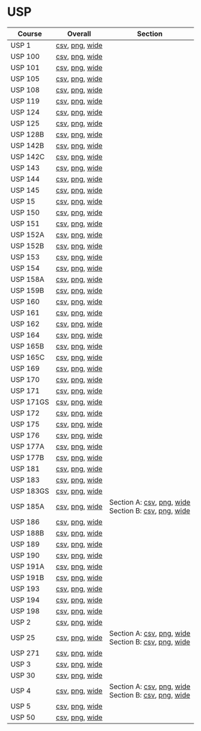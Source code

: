 # USP

| Course | Overall | Section |
| ------ | ------- | ------- |
| USP 1 | [csv](https://github.com/UCSD-Historical-Enrollment-Data/2024Fall/blob/main/overall/USP%201.csv), [png](https://raw.githubusercontent.com/UCSD-Historical-Enrollment-Data/2024Fall/main/plot_overall/USP%201.png), [wide](https://raw.githubusercontent.com/UCSD-Historical-Enrollment-Data/2024Fall/main/plot_overall_wide/USP%201.png) |  |
| USP 100 | [csv](https://github.com/UCSD-Historical-Enrollment-Data/2024Fall/blob/main/overall/USP%20100.csv), [png](https://raw.githubusercontent.com/UCSD-Historical-Enrollment-Data/2024Fall/main/plot_overall/USP%20100.png), [wide](https://raw.githubusercontent.com/UCSD-Historical-Enrollment-Data/2024Fall/main/plot_overall_wide/USP%20100.png) |  |
| USP 101 | [csv](https://github.com/UCSD-Historical-Enrollment-Data/2024Fall/blob/main/overall/USP%20101.csv), [png](https://raw.githubusercontent.com/UCSD-Historical-Enrollment-Data/2024Fall/main/plot_overall/USP%20101.png), [wide](https://raw.githubusercontent.com/UCSD-Historical-Enrollment-Data/2024Fall/main/plot_overall_wide/USP%20101.png) |  |
| USP 105 | [csv](https://github.com/UCSD-Historical-Enrollment-Data/2024Fall/blob/main/overall/USP%20105.csv), [png](https://raw.githubusercontent.com/UCSD-Historical-Enrollment-Data/2024Fall/main/plot_overall/USP%20105.png), [wide](https://raw.githubusercontent.com/UCSD-Historical-Enrollment-Data/2024Fall/main/plot_overall_wide/USP%20105.png) |  |
| USP 108 | [csv](https://github.com/UCSD-Historical-Enrollment-Data/2024Fall/blob/main/overall/USP%20108.csv), [png](https://raw.githubusercontent.com/UCSD-Historical-Enrollment-Data/2024Fall/main/plot_overall/USP%20108.png), [wide](https://raw.githubusercontent.com/UCSD-Historical-Enrollment-Data/2024Fall/main/plot_overall_wide/USP%20108.png) |  |
| USP 119 | [csv](https://github.com/UCSD-Historical-Enrollment-Data/2024Fall/blob/main/overall/USP%20119.csv), [png](https://raw.githubusercontent.com/UCSD-Historical-Enrollment-Data/2024Fall/main/plot_overall/USP%20119.png), [wide](https://raw.githubusercontent.com/UCSD-Historical-Enrollment-Data/2024Fall/main/plot_overall_wide/USP%20119.png) |  |
| USP 124 | [csv](https://github.com/UCSD-Historical-Enrollment-Data/2024Fall/blob/main/overall/USP%20124.csv), [png](https://raw.githubusercontent.com/UCSD-Historical-Enrollment-Data/2024Fall/main/plot_overall/USP%20124.png), [wide](https://raw.githubusercontent.com/UCSD-Historical-Enrollment-Data/2024Fall/main/plot_overall_wide/USP%20124.png) |  |
| USP 125 | [csv](https://github.com/UCSD-Historical-Enrollment-Data/2024Fall/blob/main/overall/USP%20125.csv), [png](https://raw.githubusercontent.com/UCSD-Historical-Enrollment-Data/2024Fall/main/plot_overall/USP%20125.png), [wide](https://raw.githubusercontent.com/UCSD-Historical-Enrollment-Data/2024Fall/main/plot_overall_wide/USP%20125.png) |  |
| USP 128B | [csv](https://github.com/UCSD-Historical-Enrollment-Data/2024Fall/blob/main/overall/USP%20128B.csv), [png](https://raw.githubusercontent.com/UCSD-Historical-Enrollment-Data/2024Fall/main/plot_overall/USP%20128B.png), [wide](https://raw.githubusercontent.com/UCSD-Historical-Enrollment-Data/2024Fall/main/plot_overall_wide/USP%20128B.png) |  |
| USP 142B | [csv](https://github.com/UCSD-Historical-Enrollment-Data/2024Fall/blob/main/overall/USP%20142B.csv), [png](https://raw.githubusercontent.com/UCSD-Historical-Enrollment-Data/2024Fall/main/plot_overall/USP%20142B.png), [wide](https://raw.githubusercontent.com/UCSD-Historical-Enrollment-Data/2024Fall/main/plot_overall_wide/USP%20142B.png) |  |
| USP 142C | [csv](https://github.com/UCSD-Historical-Enrollment-Data/2024Fall/blob/main/overall/USP%20142C.csv), [png](https://raw.githubusercontent.com/UCSD-Historical-Enrollment-Data/2024Fall/main/plot_overall/USP%20142C.png), [wide](https://raw.githubusercontent.com/UCSD-Historical-Enrollment-Data/2024Fall/main/plot_overall_wide/USP%20142C.png) |  |
| USP 143 | [csv](https://github.com/UCSD-Historical-Enrollment-Data/2024Fall/blob/main/overall/USP%20143.csv), [png](https://raw.githubusercontent.com/UCSD-Historical-Enrollment-Data/2024Fall/main/plot_overall/USP%20143.png), [wide](https://raw.githubusercontent.com/UCSD-Historical-Enrollment-Data/2024Fall/main/plot_overall_wide/USP%20143.png) |  |
| USP 144 | [csv](https://github.com/UCSD-Historical-Enrollment-Data/2024Fall/blob/main/overall/USP%20144.csv), [png](https://raw.githubusercontent.com/UCSD-Historical-Enrollment-Data/2024Fall/main/plot_overall/USP%20144.png), [wide](https://raw.githubusercontent.com/UCSD-Historical-Enrollment-Data/2024Fall/main/plot_overall_wide/USP%20144.png) |  |
| USP 145 | [csv](https://github.com/UCSD-Historical-Enrollment-Data/2024Fall/blob/main/overall/USP%20145.csv), [png](https://raw.githubusercontent.com/UCSD-Historical-Enrollment-Data/2024Fall/main/plot_overall/USP%20145.png), [wide](https://raw.githubusercontent.com/UCSD-Historical-Enrollment-Data/2024Fall/main/plot_overall_wide/USP%20145.png) |  |
| USP 15 | [csv](https://github.com/UCSD-Historical-Enrollment-Data/2024Fall/blob/main/overall/USP%2015.csv), [png](https://raw.githubusercontent.com/UCSD-Historical-Enrollment-Data/2024Fall/main/plot_overall/USP%2015.png), [wide](https://raw.githubusercontent.com/UCSD-Historical-Enrollment-Data/2024Fall/main/plot_overall_wide/USP%2015.png) |  |
| USP 150 | [csv](https://github.com/UCSD-Historical-Enrollment-Data/2024Fall/blob/main/overall/USP%20150.csv), [png](https://raw.githubusercontent.com/UCSD-Historical-Enrollment-Data/2024Fall/main/plot_overall/USP%20150.png), [wide](https://raw.githubusercontent.com/UCSD-Historical-Enrollment-Data/2024Fall/main/plot_overall_wide/USP%20150.png) |  |
| USP 151 | [csv](https://github.com/UCSD-Historical-Enrollment-Data/2024Fall/blob/main/overall/USP%20151.csv), [png](https://raw.githubusercontent.com/UCSD-Historical-Enrollment-Data/2024Fall/main/plot_overall/USP%20151.png), [wide](https://raw.githubusercontent.com/UCSD-Historical-Enrollment-Data/2024Fall/main/plot_overall_wide/USP%20151.png) |  |
| USP 152A | [csv](https://github.com/UCSD-Historical-Enrollment-Data/2024Fall/blob/main/overall/USP%20152A.csv), [png](https://raw.githubusercontent.com/UCSD-Historical-Enrollment-Data/2024Fall/main/plot_overall/USP%20152A.png), [wide](https://raw.githubusercontent.com/UCSD-Historical-Enrollment-Data/2024Fall/main/plot_overall_wide/USP%20152A.png) |  |
| USP 152B | [csv](https://github.com/UCSD-Historical-Enrollment-Data/2024Fall/blob/main/overall/USP%20152B.csv), [png](https://raw.githubusercontent.com/UCSD-Historical-Enrollment-Data/2024Fall/main/plot_overall/USP%20152B.png), [wide](https://raw.githubusercontent.com/UCSD-Historical-Enrollment-Data/2024Fall/main/plot_overall_wide/USP%20152B.png) |  |
| USP 153 | [csv](https://github.com/UCSD-Historical-Enrollment-Data/2024Fall/blob/main/overall/USP%20153.csv), [png](https://raw.githubusercontent.com/UCSD-Historical-Enrollment-Data/2024Fall/main/plot_overall/USP%20153.png), [wide](https://raw.githubusercontent.com/UCSD-Historical-Enrollment-Data/2024Fall/main/plot_overall_wide/USP%20153.png) |  |
| USP 154 | [csv](https://github.com/UCSD-Historical-Enrollment-Data/2024Fall/blob/main/overall/USP%20154.csv), [png](https://raw.githubusercontent.com/UCSD-Historical-Enrollment-Data/2024Fall/main/plot_overall/USP%20154.png), [wide](https://raw.githubusercontent.com/UCSD-Historical-Enrollment-Data/2024Fall/main/plot_overall_wide/USP%20154.png) |  |
| USP 158A | [csv](https://github.com/UCSD-Historical-Enrollment-Data/2024Fall/blob/main/overall/USP%20158A.csv), [png](https://raw.githubusercontent.com/UCSD-Historical-Enrollment-Data/2024Fall/main/plot_overall/USP%20158A.png), [wide](https://raw.githubusercontent.com/UCSD-Historical-Enrollment-Data/2024Fall/main/plot_overall_wide/USP%20158A.png) |  |
| USP 159B | [csv](https://github.com/UCSD-Historical-Enrollment-Data/2024Fall/blob/main/overall/USP%20159B.csv), [png](https://raw.githubusercontent.com/UCSD-Historical-Enrollment-Data/2024Fall/main/plot_overall/USP%20159B.png), [wide](https://raw.githubusercontent.com/UCSD-Historical-Enrollment-Data/2024Fall/main/plot_overall_wide/USP%20159B.png) |  |
| USP 160 | [csv](https://github.com/UCSD-Historical-Enrollment-Data/2024Fall/blob/main/overall/USP%20160.csv), [png](https://raw.githubusercontent.com/UCSD-Historical-Enrollment-Data/2024Fall/main/plot_overall/USP%20160.png), [wide](https://raw.githubusercontent.com/UCSD-Historical-Enrollment-Data/2024Fall/main/plot_overall_wide/USP%20160.png) |  |
| USP 161 | [csv](https://github.com/UCSD-Historical-Enrollment-Data/2024Fall/blob/main/overall/USP%20161.csv), [png](https://raw.githubusercontent.com/UCSD-Historical-Enrollment-Data/2024Fall/main/plot_overall/USP%20161.png), [wide](https://raw.githubusercontent.com/UCSD-Historical-Enrollment-Data/2024Fall/main/plot_overall_wide/USP%20161.png) |  |
| USP 162 | [csv](https://github.com/UCSD-Historical-Enrollment-Data/2024Fall/blob/main/overall/USP%20162.csv), [png](https://raw.githubusercontent.com/UCSD-Historical-Enrollment-Data/2024Fall/main/plot_overall/USP%20162.png), [wide](https://raw.githubusercontent.com/UCSD-Historical-Enrollment-Data/2024Fall/main/plot_overall_wide/USP%20162.png) |  |
| USP 164 | [csv](https://github.com/UCSD-Historical-Enrollment-Data/2024Fall/blob/main/overall/USP%20164.csv), [png](https://raw.githubusercontent.com/UCSD-Historical-Enrollment-Data/2024Fall/main/plot_overall/USP%20164.png), [wide](https://raw.githubusercontent.com/UCSD-Historical-Enrollment-Data/2024Fall/main/plot_overall_wide/USP%20164.png) |  |
| USP 165B | [csv](https://github.com/UCSD-Historical-Enrollment-Data/2024Fall/blob/main/overall/USP%20165B.csv), [png](https://raw.githubusercontent.com/UCSD-Historical-Enrollment-Data/2024Fall/main/plot_overall/USP%20165B.png), [wide](https://raw.githubusercontent.com/UCSD-Historical-Enrollment-Data/2024Fall/main/plot_overall_wide/USP%20165B.png) |  |
| USP 165C | [csv](https://github.com/UCSD-Historical-Enrollment-Data/2024Fall/blob/main/overall/USP%20165C.csv), [png](https://raw.githubusercontent.com/UCSD-Historical-Enrollment-Data/2024Fall/main/plot_overall/USP%20165C.png), [wide](https://raw.githubusercontent.com/UCSD-Historical-Enrollment-Data/2024Fall/main/plot_overall_wide/USP%20165C.png) |  |
| USP 169 | [csv](https://github.com/UCSD-Historical-Enrollment-Data/2024Fall/blob/main/overall/USP%20169.csv), [png](https://raw.githubusercontent.com/UCSD-Historical-Enrollment-Data/2024Fall/main/plot_overall/USP%20169.png), [wide](https://raw.githubusercontent.com/UCSD-Historical-Enrollment-Data/2024Fall/main/plot_overall_wide/USP%20169.png) |  |
| USP 170 | [csv](https://github.com/UCSD-Historical-Enrollment-Data/2024Fall/blob/main/overall/USP%20170.csv), [png](https://raw.githubusercontent.com/UCSD-Historical-Enrollment-Data/2024Fall/main/plot_overall/USP%20170.png), [wide](https://raw.githubusercontent.com/UCSD-Historical-Enrollment-Data/2024Fall/main/plot_overall_wide/USP%20170.png) |  |
| USP 171 | [csv](https://github.com/UCSD-Historical-Enrollment-Data/2024Fall/blob/main/overall/USP%20171.csv), [png](https://raw.githubusercontent.com/UCSD-Historical-Enrollment-Data/2024Fall/main/plot_overall/USP%20171.png), [wide](https://raw.githubusercontent.com/UCSD-Historical-Enrollment-Data/2024Fall/main/plot_overall_wide/USP%20171.png) |  |
| USP 171GS | [csv](https://github.com/UCSD-Historical-Enrollment-Data/2024Fall/blob/main/overall/USP%20171GS.csv), [png](https://raw.githubusercontent.com/UCSD-Historical-Enrollment-Data/2024Fall/main/plot_overall/USP%20171GS.png), [wide](https://raw.githubusercontent.com/UCSD-Historical-Enrollment-Data/2024Fall/main/plot_overall_wide/USP%20171GS.png) |  |
| USP 172 | [csv](https://github.com/UCSD-Historical-Enrollment-Data/2024Fall/blob/main/overall/USP%20172.csv), [png](https://raw.githubusercontent.com/UCSD-Historical-Enrollment-Data/2024Fall/main/plot_overall/USP%20172.png), [wide](https://raw.githubusercontent.com/UCSD-Historical-Enrollment-Data/2024Fall/main/plot_overall_wide/USP%20172.png) |  |
| USP 175 | [csv](https://github.com/UCSD-Historical-Enrollment-Data/2024Fall/blob/main/overall/USP%20175.csv), [png](https://raw.githubusercontent.com/UCSD-Historical-Enrollment-Data/2024Fall/main/plot_overall/USP%20175.png), [wide](https://raw.githubusercontent.com/UCSD-Historical-Enrollment-Data/2024Fall/main/plot_overall_wide/USP%20175.png) |  |
| USP 176 | [csv](https://github.com/UCSD-Historical-Enrollment-Data/2024Fall/blob/main/overall/USP%20176.csv), [png](https://raw.githubusercontent.com/UCSD-Historical-Enrollment-Data/2024Fall/main/plot_overall/USP%20176.png), [wide](https://raw.githubusercontent.com/UCSD-Historical-Enrollment-Data/2024Fall/main/plot_overall_wide/USP%20176.png) |  |
| USP 177A | [csv](https://github.com/UCSD-Historical-Enrollment-Data/2024Fall/blob/main/overall/USP%20177A.csv), [png](https://raw.githubusercontent.com/UCSD-Historical-Enrollment-Data/2024Fall/main/plot_overall/USP%20177A.png), [wide](https://raw.githubusercontent.com/UCSD-Historical-Enrollment-Data/2024Fall/main/plot_overall_wide/USP%20177A.png) |  |
| USP 177B | [csv](https://github.com/UCSD-Historical-Enrollment-Data/2024Fall/blob/main/overall/USP%20177B.csv), [png](https://raw.githubusercontent.com/UCSD-Historical-Enrollment-Data/2024Fall/main/plot_overall/USP%20177B.png), [wide](https://raw.githubusercontent.com/UCSD-Historical-Enrollment-Data/2024Fall/main/plot_overall_wide/USP%20177B.png) |  |
| USP 181 | [csv](https://github.com/UCSD-Historical-Enrollment-Data/2024Fall/blob/main/overall/USP%20181.csv), [png](https://raw.githubusercontent.com/UCSD-Historical-Enrollment-Data/2024Fall/main/plot_overall/USP%20181.png), [wide](https://raw.githubusercontent.com/UCSD-Historical-Enrollment-Data/2024Fall/main/plot_overall_wide/USP%20181.png) |  |
| USP 183 | [csv](https://github.com/UCSD-Historical-Enrollment-Data/2024Fall/blob/main/overall/USP%20183.csv), [png](https://raw.githubusercontent.com/UCSD-Historical-Enrollment-Data/2024Fall/main/plot_overall/USP%20183.png), [wide](https://raw.githubusercontent.com/UCSD-Historical-Enrollment-Data/2024Fall/main/plot_overall_wide/USP%20183.png) |  |
| USP 183GS | [csv](https://github.com/UCSD-Historical-Enrollment-Data/2024Fall/blob/main/overall/USP%20183GS.csv), [png](https://raw.githubusercontent.com/UCSD-Historical-Enrollment-Data/2024Fall/main/plot_overall/USP%20183GS.png), [wide](https://raw.githubusercontent.com/UCSD-Historical-Enrollment-Data/2024Fall/main/plot_overall_wide/USP%20183GS.png) |  |
| USP 185A | [csv](https://github.com/UCSD-Historical-Enrollment-Data/2024Fall/blob/main/overall/USP%20185A.csv), [png](https://raw.githubusercontent.com/UCSD-Historical-Enrollment-Data/2024Fall/main/plot_overall/USP%20185A.png), [wide](https://raw.githubusercontent.com/UCSD-Historical-Enrollment-Data/2024Fall/main/plot_overall_wide/USP%20185A.png) | Section A: [csv](https://github.com/UCSD-Historical-Enrollment-Data/2024Fall/blob/main/section/USP%20185A_A.csv), [png](https://raw.githubusercontent.com/UCSD-Historical-Enrollment-Data/2024Fall/main/plot_section/USP%20185A_A.png), [wide](https://raw.githubusercontent.com/UCSD-Historical-Enrollment-Data/2024Fall/main/plot_section_wide/USP%20185A_A.png)<br>Section B: [csv](https://github.com/UCSD-Historical-Enrollment-Data/2024Fall/blob/main/section/USP%20185A_B.csv), [png](https://raw.githubusercontent.com/UCSD-Historical-Enrollment-Data/2024Fall/main/plot_section/USP%20185A_B.png), [wide](https://raw.githubusercontent.com/UCSD-Historical-Enrollment-Data/2024Fall/main/plot_section_wide/USP%20185A_B.png) |
| USP 186 | [csv](https://github.com/UCSD-Historical-Enrollment-Data/2024Fall/blob/main/overall/USP%20186.csv), [png](https://raw.githubusercontent.com/UCSD-Historical-Enrollment-Data/2024Fall/main/plot_overall/USP%20186.png), [wide](https://raw.githubusercontent.com/UCSD-Historical-Enrollment-Data/2024Fall/main/plot_overall_wide/USP%20186.png) |  |
| USP 188B | [csv](https://github.com/UCSD-Historical-Enrollment-Data/2024Fall/blob/main/overall/USP%20188B.csv), [png](https://raw.githubusercontent.com/UCSD-Historical-Enrollment-Data/2024Fall/main/plot_overall/USP%20188B.png), [wide](https://raw.githubusercontent.com/UCSD-Historical-Enrollment-Data/2024Fall/main/plot_overall_wide/USP%20188B.png) |  |
| USP 189 | [csv](https://github.com/UCSD-Historical-Enrollment-Data/2024Fall/blob/main/overall/USP%20189.csv), [png](https://raw.githubusercontent.com/UCSD-Historical-Enrollment-Data/2024Fall/main/plot_overall/USP%20189.png), [wide](https://raw.githubusercontent.com/UCSD-Historical-Enrollment-Data/2024Fall/main/plot_overall_wide/USP%20189.png) |  |
| USP 190 | [csv](https://github.com/UCSD-Historical-Enrollment-Data/2024Fall/blob/main/overall/USP%20190.csv), [png](https://raw.githubusercontent.com/UCSD-Historical-Enrollment-Data/2024Fall/main/plot_overall/USP%20190.png), [wide](https://raw.githubusercontent.com/UCSD-Historical-Enrollment-Data/2024Fall/main/plot_overall_wide/USP%20190.png) |  |
| USP 191A | [csv](https://github.com/UCSD-Historical-Enrollment-Data/2024Fall/blob/main/overall/USP%20191A.csv), [png](https://raw.githubusercontent.com/UCSD-Historical-Enrollment-Data/2024Fall/main/plot_overall/USP%20191A.png), [wide](https://raw.githubusercontent.com/UCSD-Historical-Enrollment-Data/2024Fall/main/plot_overall_wide/USP%20191A.png) |  |
| USP 191B | [csv](https://github.com/UCSD-Historical-Enrollment-Data/2024Fall/blob/main/overall/USP%20191B.csv), [png](https://raw.githubusercontent.com/UCSD-Historical-Enrollment-Data/2024Fall/main/plot_overall/USP%20191B.png), [wide](https://raw.githubusercontent.com/UCSD-Historical-Enrollment-Data/2024Fall/main/plot_overall_wide/USP%20191B.png) |  |
| USP 193 | [csv](https://github.com/UCSD-Historical-Enrollment-Data/2024Fall/blob/main/overall/USP%20193.csv), [png](https://raw.githubusercontent.com/UCSD-Historical-Enrollment-Data/2024Fall/main/plot_overall/USP%20193.png), [wide](https://raw.githubusercontent.com/UCSD-Historical-Enrollment-Data/2024Fall/main/plot_overall_wide/USP%20193.png) |  |
| USP 194 | [csv](https://github.com/UCSD-Historical-Enrollment-Data/2024Fall/blob/main/overall/USP%20194.csv), [png](https://raw.githubusercontent.com/UCSD-Historical-Enrollment-Data/2024Fall/main/plot_overall/USP%20194.png), [wide](https://raw.githubusercontent.com/UCSD-Historical-Enrollment-Data/2024Fall/main/plot_overall_wide/USP%20194.png) |  |
| USP 198 | [csv](https://github.com/UCSD-Historical-Enrollment-Data/2024Fall/blob/main/overall/USP%20198.csv), [png](https://raw.githubusercontent.com/UCSD-Historical-Enrollment-Data/2024Fall/main/plot_overall/USP%20198.png), [wide](https://raw.githubusercontent.com/UCSD-Historical-Enrollment-Data/2024Fall/main/plot_overall_wide/USP%20198.png) |  |
| USP 2 | [csv](https://github.com/UCSD-Historical-Enrollment-Data/2024Fall/blob/main/overall/USP%202.csv), [png](https://raw.githubusercontent.com/UCSD-Historical-Enrollment-Data/2024Fall/main/plot_overall/USP%202.png), [wide](https://raw.githubusercontent.com/UCSD-Historical-Enrollment-Data/2024Fall/main/plot_overall_wide/USP%202.png) |  |
| USP 25 | [csv](https://github.com/UCSD-Historical-Enrollment-Data/2024Fall/blob/main/overall/USP%2025.csv), [png](https://raw.githubusercontent.com/UCSD-Historical-Enrollment-Data/2024Fall/main/plot_overall/USP%2025.png), [wide](https://raw.githubusercontent.com/UCSD-Historical-Enrollment-Data/2024Fall/main/plot_overall_wide/USP%2025.png) | Section A: [csv](https://github.com/UCSD-Historical-Enrollment-Data/2024Fall/blob/main/section/USP%2025_A.csv), [png](https://raw.githubusercontent.com/UCSD-Historical-Enrollment-Data/2024Fall/main/plot_section/USP%2025_A.png), [wide](https://raw.githubusercontent.com/UCSD-Historical-Enrollment-Data/2024Fall/main/plot_section_wide/USP%2025_A.png)<br>Section B: [csv](https://github.com/UCSD-Historical-Enrollment-Data/2024Fall/blob/main/section/USP%2025_B.csv), [png](https://raw.githubusercontent.com/UCSD-Historical-Enrollment-Data/2024Fall/main/plot_section/USP%2025_B.png), [wide](https://raw.githubusercontent.com/UCSD-Historical-Enrollment-Data/2024Fall/main/plot_section_wide/USP%2025_B.png) |
| USP 271 | [csv](https://github.com/UCSD-Historical-Enrollment-Data/2024Fall/blob/main/overall/USP%20271.csv), [png](https://raw.githubusercontent.com/UCSD-Historical-Enrollment-Data/2024Fall/main/plot_overall/USP%20271.png), [wide](https://raw.githubusercontent.com/UCSD-Historical-Enrollment-Data/2024Fall/main/plot_overall_wide/USP%20271.png) |  |
| USP 3 | [csv](https://github.com/UCSD-Historical-Enrollment-Data/2024Fall/blob/main/overall/USP%203.csv), [png](https://raw.githubusercontent.com/UCSD-Historical-Enrollment-Data/2024Fall/main/plot_overall/USP%203.png), [wide](https://raw.githubusercontent.com/UCSD-Historical-Enrollment-Data/2024Fall/main/plot_overall_wide/USP%203.png) |  |
| USP 30 | [csv](https://github.com/UCSD-Historical-Enrollment-Data/2024Fall/blob/main/overall/USP%2030.csv), [png](https://raw.githubusercontent.com/UCSD-Historical-Enrollment-Data/2024Fall/main/plot_overall/USP%2030.png), [wide](https://raw.githubusercontent.com/UCSD-Historical-Enrollment-Data/2024Fall/main/plot_overall_wide/USP%2030.png) |  |
| USP 4 | [csv](https://github.com/UCSD-Historical-Enrollment-Data/2024Fall/blob/main/overall/USP%204.csv), [png](https://raw.githubusercontent.com/UCSD-Historical-Enrollment-Data/2024Fall/main/plot_overall/USP%204.png), [wide](https://raw.githubusercontent.com/UCSD-Historical-Enrollment-Data/2024Fall/main/plot_overall_wide/USP%204.png) | Section A: [csv](https://github.com/UCSD-Historical-Enrollment-Data/2024Fall/blob/main/section/USP%204_A.csv), [png](https://raw.githubusercontent.com/UCSD-Historical-Enrollment-Data/2024Fall/main/plot_section/USP%204_A.png), [wide](https://raw.githubusercontent.com/UCSD-Historical-Enrollment-Data/2024Fall/main/plot_section_wide/USP%204_A.png)<br>Section B: [csv](https://github.com/UCSD-Historical-Enrollment-Data/2024Fall/blob/main/section/USP%204_B.csv), [png](https://raw.githubusercontent.com/UCSD-Historical-Enrollment-Data/2024Fall/main/plot_section/USP%204_B.png), [wide](https://raw.githubusercontent.com/UCSD-Historical-Enrollment-Data/2024Fall/main/plot_section_wide/USP%204_B.png) |
| USP 5 | [csv](https://github.com/UCSD-Historical-Enrollment-Data/2024Fall/blob/main/overall/USP%205.csv), [png](https://raw.githubusercontent.com/UCSD-Historical-Enrollment-Data/2024Fall/main/plot_overall/USP%205.png), [wide](https://raw.githubusercontent.com/UCSD-Historical-Enrollment-Data/2024Fall/main/plot_overall_wide/USP%205.png) |  |
| USP 50 | [csv](https://github.com/UCSD-Historical-Enrollment-Data/2024Fall/blob/main/overall/USP%2050.csv), [png](https://raw.githubusercontent.com/UCSD-Historical-Enrollment-Data/2024Fall/main/plot_overall/USP%2050.png), [wide](https://raw.githubusercontent.com/UCSD-Historical-Enrollment-Data/2024Fall/main/plot_overall_wide/USP%2050.png) |  |
